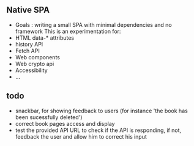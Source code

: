 ## Native SPA
- Goals : writing a small SPA with minimal dependencies and no framework
This is an experimentation for:
- HTML data-* attributes
- history API
- Fetch API
- Web components
- Web crypto api
- Accessibility
- ...

## todo
- snackbar, for showing feedback to users (for instance 'the book has been sucessfully deleted')
- correct book pages access and display
- test the provided API URL to check if the API is responding, if not, feedback the user and allow him to correct his input